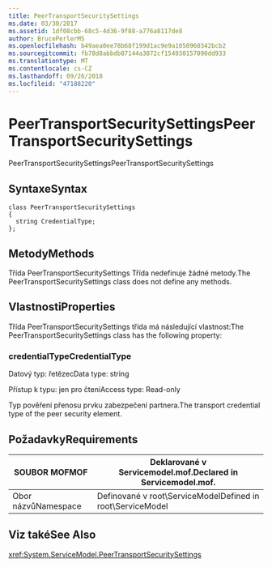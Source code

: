 ```yaml
---
title: PeerTransportSecuritySettings
ms.date: 03/30/2017
ms.assetid: 1df08cbb-68c5-4d36-9f88-a776a8117de8
author: BrucePerlerMS
ms.openlocfilehash: b49aea0ee78b68f199d1ac9e9a1050960342bcb2
ms.sourcegitcommit: fb78d8abbdb87144a3872cf154930157090dd933
ms.translationtype: MT
ms.contentlocale: cs-CZ
ms.lasthandoff: 09/26/2018
ms.locfileid: "47188220"
---
```

# <a name="peertransportsecuritysettings"></a><span data-ttu-id="c493f-102">PeerTransportSecuritySettings</span><span class="sxs-lookup"><span data-stu-id="c493f-102">PeerTransportSecuritySettings</span></span>
<span data-ttu-id="c493f-103">PeerTransportSecuritySettings</span><span class="sxs-lookup"><span data-stu-id="c493f-103">PeerTransportSecuritySettings</span></span>  
  
## <a name="syntax"></a><span data-ttu-id="c493f-104">Syntaxe</span><span class="sxs-lookup"><span data-stu-id="c493f-104">Syntax</span></span>  
  
```  
class PeerTransportSecuritySettings  
{  
  string CredentialType;  
};  
```  
  
## <a name="methods"></a><span data-ttu-id="c493f-105">Metody</span><span class="sxs-lookup"><span data-stu-id="c493f-105">Methods</span></span>  
 <span data-ttu-id="c493f-106">Třída PeerTransportSecuritySettings Třída nedefinuje žádné metody.</span><span class="sxs-lookup"><span data-stu-id="c493f-106">The PeerTransportSecuritySettings class does not define any methods.</span></span>  
  
## <a name="properties"></a><span data-ttu-id="c493f-107">Vlastnosti</span><span class="sxs-lookup"><span data-stu-id="c493f-107">Properties</span></span>  
 <span data-ttu-id="c493f-108">Třída PeerTransportSecuritySettings třída má následující vlastnost:</span><span class="sxs-lookup"><span data-stu-id="c493f-108">The PeerTransportSecuritySettings class has the following property:</span></span>  
  
### <a name="credentialtype"></a><span data-ttu-id="c493f-109">credentialType</span><span class="sxs-lookup"><span data-stu-id="c493f-109">CredentialType</span></span>  
 <span data-ttu-id="c493f-110">Datový typ: řetězec</span><span class="sxs-lookup"><span data-stu-id="c493f-110">Data type: string</span></span>  
  
 <span data-ttu-id="c493f-111">Přístup k typu: jen pro čtení</span><span class="sxs-lookup"><span data-stu-id="c493f-111">Access type: Read-only</span></span>  
  
 <span data-ttu-id="c493f-112">Typ pověření přenosu prvku zabezpečení partnera.</span><span class="sxs-lookup"><span data-stu-id="c493f-112">The transport credential type of the peer security element.</span></span>  
  
## <a name="requirements"></a><span data-ttu-id="c493f-113">Požadavky</span><span class="sxs-lookup"><span data-stu-id="c493f-113">Requirements</span></span>  
  
|<span data-ttu-id="c493f-114">SOUBOR MOF</span><span class="sxs-lookup"><span data-stu-id="c493f-114">MOF</span></span>|<span data-ttu-id="c493f-115">Deklarované v Servicemodel.mof.</span><span class="sxs-lookup"><span data-stu-id="c493f-115">Declared in Servicemodel.mof.</span></span>|  
|---------|-----------------------------------|  
|<span data-ttu-id="c493f-116">Obor názvů</span><span class="sxs-lookup"><span data-stu-id="c493f-116">Namespace</span></span>|<span data-ttu-id="c493f-117">Definované v root\ServiceModel</span><span class="sxs-lookup"><span data-stu-id="c493f-117">Defined in root\ServiceModel</span></span>|  
  
## <a name="see-also"></a><span data-ttu-id="c493f-118">Viz také</span><span class="sxs-lookup"><span data-stu-id="c493f-118">See Also</span></span>  
 <xref:System.ServiceModel.PeerTransportSecuritySettings>
